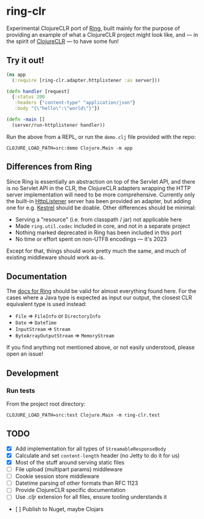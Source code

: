 # ring-clr

Experimental ClojureCLR port of [Ring](https://github.com/ring-clojure/ring), built mainly for the purpose of providing
an example of what a ClojureCLR project might look like, and — in the spirit of
[ClojureCLR](https://github.com/clojure/clojure-clr) — to have some fun!

## Try it out!

```clojure
(ns app
  (:require [ring-clr.adapter.httplistener :as server]))

(defn handler [request]
  {:status 200
   :headers {"content-type" "application/json"}
   :body "{\"hello\":\"world\"}"})

(defn -main []
  (server/run-httplistener handler))
```

Run the above from a REPL, or run the `demo.clj` file provided with the repo:

```shell
CLOJURE_LOAD_PATH=src:demo Clojure.Main -m app
```

## Differences from Ring

Since Ring is essentially an abstraction on top of the Servlet API, and there is no Servlet API in the CLR, the
ClojureCLR adapters wrapping the HTTP server implementation will need to be more comprehensive. Currently only the
built-in [HttpListener](https://learn.microsoft.com/en-us/dotnet/api/system.net.httplistener) server has been provided
an adapter, but adding one for e.g. [Kestrel](https://learn.microsoft.com/en-us/aspnet/core/fundamentals/servers/kestrel)
should be doable. Other differences should be minimal:

* Serving a "resource" (i.e. from classpath / jar) not applicable here
* Made `ring.util.codec` included in core, and not in a separate project
* Nothing marked deprecated in Ring has been included in this port
* No time or effort spent on non-UTF8 encodings — it's 2023

Except for that, things should work pretty much the same, and much of existing middleware should work as-is.

## Documentation

The [docs for Ring](https://github.com/ring-clojure/ring/wiki) should be valid for almost
everything found here. For the cases where a Java type is expected as input our output, the
closest CLR equivalent type is used instead:

- `File` => `FileInfo` or `DirectoryInfo`
- `Date` => `DateTime`
- `InputStream` => `Stream`
- `ByteArrayOutputStream` => `MemoryStream`

If you find anything not mentioned above, or not easily understood, please open an issue!

## Development

### Run tests

From the project root directory:
```shell
CLOJURE_LOAD_PATH=src:test Clojure.Main -m ring-clr.test
```

## TODO

- [x] Add implementation for all types of `StreamableResponseBody`
- [x] Calculate and set `content-length` header (no Jetty to do it for us)
- [x] Most of the stuff around serving static files
- [ ] File upload (multipart params) middleware
- [ ] Cookie session store middleware
- [ ] Datetime parsing of other formats than RFC 1123
- [ ] Provide ClojureCLR specific documentation
- [ ] Use .cljr extension for all files, ensure tooling understands it
- [ ] Publish to Nuget, maybe Clojars
